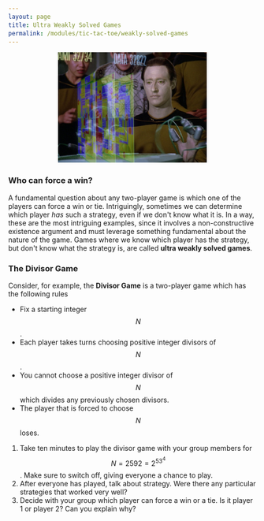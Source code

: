 ```yaml
---
layout: page
title: Ultra Weakly Solved Games
permalink: /modules/tic-tac-toe/weakly-solved-games
---
```


<p align="center"><img src="fig/data-star-trek.jpg" width="60%"/></p>


### Who can force a win?

A fundamental question about any two-player game is which one of the players can force a win or tie.
Intriguingly, sometimes we can determine which player *has* such a strategy, even if we don't know what it is.
In a way, these are the most intriguing examples, since it involves a non-constructive existence argument and must leverage something fundamental about the nature of the game.
Games where we know which player has the strategy, but don't know what the strategy is, are called **ultra weakly solved games**.

### The Divisor Game

Consider, for example, the **Divisor Game** is a two-player game which has the following rules
* Fix a starting integer $$N$$.
* Each player takes turns choosing positive integer divisors of $$N$$.
* You cannot choose a positive integer divisor of $$N$$ which divides any previously chosen divisors.
* The player that is forced to choose $$N$$ loses.

1. Take ten minutes to play the divisor game with your group members for $$N = 2592 = 2^53^4$$.
Make sure to switch off, giving everyone a chance to play.
2. After everyone has played, talk about strategy.  Were there any particular strategies that worked very well?
3. Decide with your group which player can force a win or a tie.  Is it player 1 or player 2?  Can you explain why?

